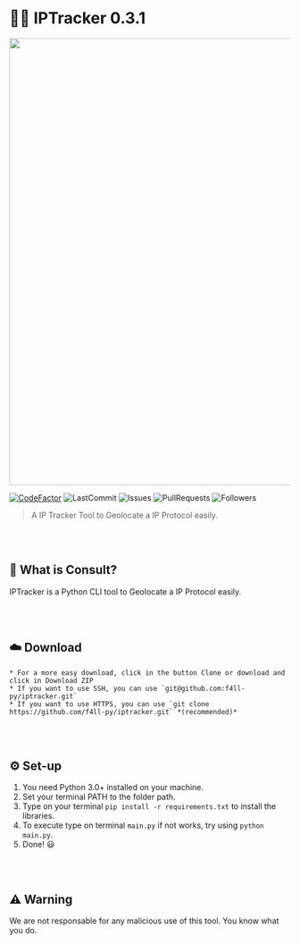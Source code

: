 # 🐱‍💻 IPTracker 0.3.1

<img src="https://i.imgur.com/RNGJWzj.png" width="800">

[![CodeFactor](https://www.codefactor.io/repository/github/f4ll-py/iptracker/badge)](https://www.codefactor.io/repository/github/f4ll-py/iptracker)
![LastCommit](https://img.shields.io/github/last-commit/f4ll-py/iptracker)
![Issues](https://img.shields.io/github/issues/f4ll-py/iptracker)
![PullRequests](https://img.shields.io/github/issues-pr/f4ll-py/iptracker)
![Followers](https://img.shields.io/github/followers/f4ll-py?label=Follow)

> A IP Tracker Tool to Geolocate a IP Protocol easily.

<br><br>

## 🤔 What is Consult?
IPTracker is a Python CLI tool to Geolocate a IP Protocol easily.

<br><br>

## ☁️ Download
    * For a more easy download, click in the button Clone or download and click in Download ZIP
    * If you want to use SSH, you can use `git@github.com:f4ll-py/iptracker.git`
    * If you want to use HTTPS, you can use `git clone https://github.com/f4ll-py/iptracker.git` *(recommended)*

<br><br>

## ⚙️ Set-up
  1. You need Python 3.0+ installed on your machine.
  2. Set your terminal PATH to the folder path.
  3. Type on your terminal `pip install -r requirements.txt` to install the libraries.
  4. To execute type on terminal `main.py` if not works, try using `python main.py`.
  5. Done! 😃

<br><br>

## ⚠️ Warning
We are not responsable for any malicious use of this tool. You know what you do.
